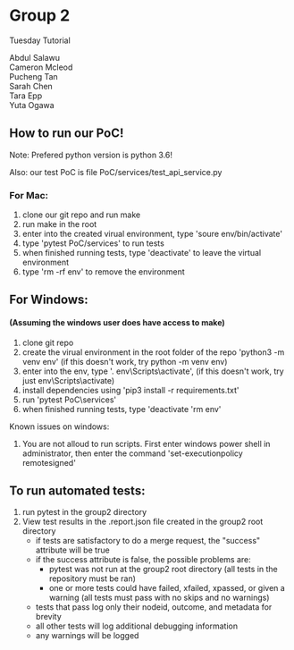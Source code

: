 
    
# Group 2

Tuesday Tutorial

Abdul Salawu  
Cameron Mcleod  
Pucheng Tan  
Sarah Chen  
Tara Epp  
Yuta Ogawa


## How to run our PoC!

Note: Prefered python version is python 3.6!

Also: our test PoC is file PoC/services/test_api_service.py

### For Mac:

1. clone our git repo and run make
2. run make in the root
3. enter into the created virual environment, type 'soure env/bin/activate'
4. type 'pytest PoC/services' to run tests
5. when finished running tests, type 'deactivate' to leave the virtual environment
6. type 'rm -rf env' to remove the environment

## For Windows:

#### (Assuming the windows user does have access to make)

1. clone git repo
2. create the virual environment in the root folder of the repo 'python3 -m venv env' (if this doesn't work, try python -m venv env)
3. enter into the env, type '. env\Scripts\activate', (if this doesn't work, try just env\Scripts\activate)
4. install dependencies using 'pip3 install -r requirements.txt'
5. run 'pytest PoC\services'
6. when finished running tests, type 'deactivate 'rm env'

Known issues on windows:

1. You are not alloud to run scripts. First enter windows power shell in administrator, then enter the command 'set-executionpolicy remotesigned'

## To run automated tests:
1. run pytest in the group2 directory
2. View test results in the .report.json file created in the group2 root directory
    - if tests are satisfactory to do a merge request, the "success" attribute will be true
    - if the success attribute is false, the possible problems are:
        - pytest was not run at the group2 root directory (all tests in the repository must be ran)
        - one or more tests could have failed, xfailed, xpassed, or given a warning (all tests must pass with no skips and no warnings)
    - tests that pass log only their nodeid, outcome, and metadata for brevity
    - all other tests will log additional debugging information
    - any warnings will be logged

